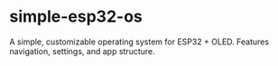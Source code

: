 # simple-esp32-os
A simple, customizable operating system for ESP32 + OLED. Features navigation, settings, and app structure.
